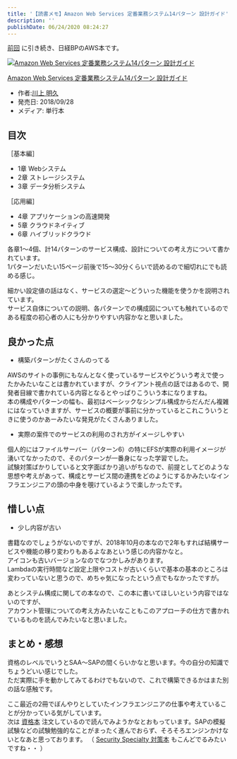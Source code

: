 ```yaml
---
title: '【読書メモ】Amazon Web Services 定番業務システム14パターン 設計ガイド'
description: ''
publishDate: 06/24/2020 08:24:27
---
```

<p><a href="https://jtk.hatenablog.com/entry/2020/06/03/185038">前回</a> に引き続き、日経BPのAWS本です。</p>

<p><div class="hatena-asin-detail"><a href="https://www.amazon.co.jp/exec/obidos/ASIN/4822292509/hatena-blog-22/"><img src="https://m.media-amazon.com/images/I/515kSh2RKFL._SL160_.jpg" class="hatena-asin-detail-image" alt="Amazon Web Services 定番業務システム14パターン 設計ガイド" title="Amazon Web Services 定番業務システム14パターン 設計ガイド"></a><div class="hatena-asin-detail-info"><p class="hatena-asin-detail-title"><a href="https://www.amazon.co.jp/exec/obidos/ASIN/4822292509/hatena-blog-22/">Amazon Web Services 定番業務システム14パターン 設計ガイド</a></p><ul><li><span class="hatena-asin-detail-label">作者:</span><a href="http://d.hatena.ne.jp/keyword/%C0%EE%BE%E5%20%CC%C0%B5%D7" class="keyword">川上 明久</a></li><li><span class="hatena-asin-detail-label">発売日:</span> 2018/09/28</li><li><span class="hatena-asin-detail-label">メディア:</span> 単行本</li></ul></div><div class="hatena-asin-detail-foot"></div></div></p>

<h2>目次</h2>

<p>［基本編］</p>

<ul>
<li>1章 Webシステム</li>
<li>2章 ストレージシステム</li>
<li>3章 データ分析システム</li>
</ul>


<p>［応用編］</p>

<ul>
<li>4章 アプリケーションの高速開発</li>
<li>5章 クラウドネイティブ</li>
<li>6章 ハイブリッドクラウド</li>
</ul>


<p>各章1〜4個、計14パターンのサービス構成、設計についての考え方について書かれています。<br />
1パターンだいたい15ページ前後で15〜30分くらいで読めるので細切れにでも読める感じ。</p>

<p>細かい設定値の話はなく、サービスの選定〜どういった機能を使うかを説明されています。<br />
サービス自体についての説明、各パターンでの構成図についても触れているのである程度の初心者の人にも分かりやすい内容かなと思いました。</p>

<h2>良かった点</h2>

<ul>
<li>構築パターンがたくさんのってる</li>
</ul>


<p>AWSのサイトの事例にもなんとなく使っているサービスやどういう考えで使ったかみたいなことは書かれていますが、クライアント視点の話ではあるので、開発者目線で書かれている内容となるとやっぱりこういう本になりますね。<br />
本の構成やパターンの幅も、最初はベーシックなシンプル構成からだんだん複雑にはなっていきますが、サービスの概要が事前に分かっているとこれこういうときに使うのかあーみたいな発見がたくさんありました。</p>

<ul>
<li>実際の案件でのサービスの利用のされ方がイメージしやすい</li>
</ul>


<p>個人的にはファイルサーバー（パターン6）の特にEFSが実際の利用イメージが湧いてなかったので、そのパターンが一番身になった学習でした。<br />
試験対策ばかりしていると文字面ばかり追いがちなので、前提としてどのような思想や考えがあって、構成とサービス間の連携をどのようにするかみたいなインフラエンジニアの頭の中身を覗けているようで楽しかったです。</p>

<h2>惜しい点</h2>

<ul>
<li>少し内容が古い</li>
</ul>


<p>書籍なのでしょうがないのですが、2018年10月の本なので2年もすれば結構サービスや機能の移り変わりもあるよなあという感じの内容かなと。<br />
アイコンも古いバージョンなのでなつかしみがあります。<br />
Lambdaの実行時間など設定上限やコストが古いくらいで基本の基本のところは変わっていないと思うので、めちゃ気になったという点でもなかったですが。</p>

<p>あとシステム構成に関しての本なので、この本に書いてほしいという内容ではないのですが、<br />
アカウント管理についての考え方みたいなこともこのアプローチの仕方で書かれているものを読んでみたいなと思いました。</p>

<h2>まとめ・感想</h2>

<p>資格のレベルでいうとSAA〜SAPの間くらいかなと思います。今の自分の知識でちょうどいい感じでした。<br />
ただ実際に手を動かしてみてるわけでもないので、これで構築できるかはまた別の話な感触です。</p>

<p>ここ最近の2冊でぼんやりとしていたインフラエンジニアの仕事や考えていることが分かっている気がしています。<br />
次は <a href="https://www.amazon.co.jp/dp/4865942483/">資格本</a> 注文しているので読んでみようかなとおもっています。SAPの模擬試験などの試験勉強的なことがまったく進んでおらず、そろそろエンジンかけないとなあと思っております。
（ <a href="https://www.amazon.co.jp/dp/4839970947/">Security Specialty 対策本</a> もこんどでるみたいですね・・ ）</p>

